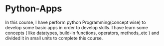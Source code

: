 # Python-Apps
In this course, I have perform python Programming(concept wise) to develop some basic apps in order to develop skills. I have learn some concepts ( like datatypes, build-in functions, operators, methods,.etc ) and divided it in small units to complete this course. 
